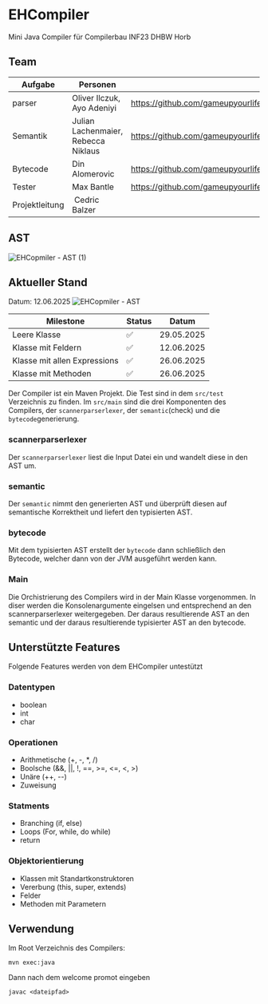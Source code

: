 # EHCompiler
Mini Java Compiler für Compilerbau INF23 DHBW Horb

## Team
| Aufgabe              | Personen   | |
|--------------------|---| --- |
| parser | Oliver Ilczuk, Ayo Adeniyi | https://github.com/gameupyourlife/EHCompiler/blob/main/parser.md|   
| Semantik | Julian Lachenmaier, Rebecca Niklaus | https://github.com/gameupyourlife/EHCompiler/blob/main/semantic.md | 
| Bytecode | Din Alomerovic | https://github.com/gameupyourlife/EHCompiler/blob/main/bytecode.md |
| Tester | Max Bantle | https://github.com/gameupyourlife/EHCompiler/blob/main/tests.md |
| Projektleitung | Cedric Balzer |



## AST
![EHCopmiler - AST (1)](https://github.com/user-attachments/assets/08126776-bcd4-4af4-aff9-90a6b7185657)

## Aktueller Stand
Datum: 12.06.2025
![EHCopmiler - AST](https://github.com/user-attachments/assets/f0336004-0d68-4886-af63-a07cd893921e)

| Milestone              | Status   | Datum   |
|--------------------|---|---|
| Leere Klasse       | ✅  | 29.05.2025  |   
| Klasse mit Feldern | ✅  | 12.06.2025  |  
| Klasse mit allen Expressions | ✅  | 26.06.2025  |  
| Klasse mit Methoden | ✅  | 26.06.2025  |

Der Compiler ist ein Maven Projekt. Die Test sind in dem `src/test` Verzeichnis zu finden. Im `src/main` sind die drei Komponenten des Compilers, der `scannerparserlexer`, der `semantic`(check) und die `bytecode`generierung.

### scannerparserlexer
Der `scannerparserlexer` liest die Input Datei ein und wandelt diese in den AST um.

### semantic
Der `semantic` nimmt den generierten AST und überprüft diesen auf semantische Korrektheit und liefert den typisierten AST.

### bytecode
Mit dem typisierten AST erstellt der `bytecode` dann schließlich den Bytecode, welcher dann von der JVM ausgeführt werden kann.

### Main
Die Orchistrierung des Compilers wird in der Main Klasse vorgenommen. In diser werden die Konsolenargumente eingelsen und entsprechend an den scannerparserlexer weitergegeben. Der daraus resultierende AST an den semantic und der daraus resultierende typisierter AST an den bytecode.

## Unterstützte Features
Folgende Features werden von dem EHCompiler untestützt

### Datentypen
- boolean
- int
- char

### Operationen
- Arithmetische (+, -, *, /)
- Boolsche (&&, ||, !, ==, >=, <=, <, >)
- Unäre (++, --)
- Zuweisung

### Statments
- Branching (if, else)
- Loops (For, while, do while)
- return

### Objektorientierung
- Klassen mit Standartkonstruktoren
- Vererbung (this, super, extends)
- Felder
- Methoden mit Parametern


## Verwendung
Im Root Verzeichnis des Compilers:
```
mvn exec:java
```
Dann nach dem welcome promot eingeben
```
javac <dateipfad>
```

